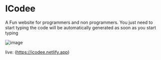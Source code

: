 # ICodee

A Fun website for programmers and non programmers. You just need to start typing the code will be automatically generated as soon as you start typing

![image](https://res.cloudinary.com/dealga6fy/image/upload/v1608566024/captured_crlznb.gif)

live: (https://icodee.netlify.app)

